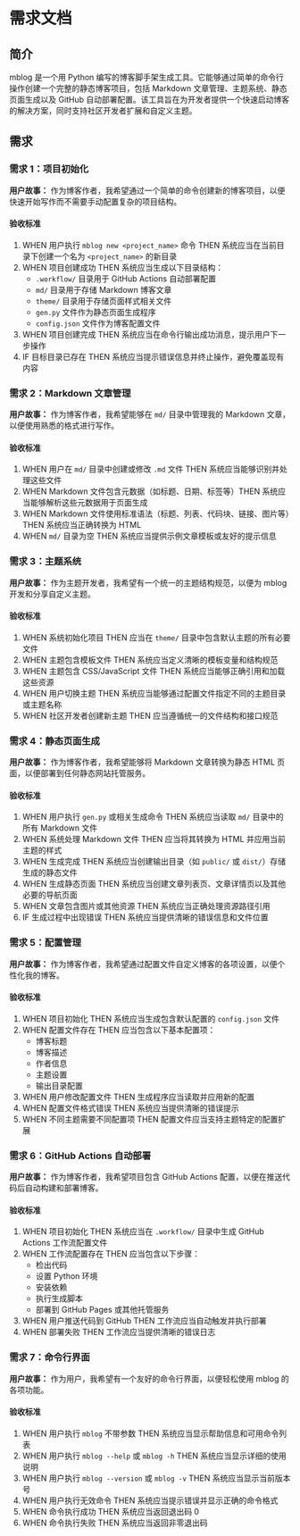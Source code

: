 # 需求文档

## 简介

mblog 是一个用 Python 编写的博客脚手架生成工具。它能够通过简单的命令行操作创建一个完整的静态博客项目，包括 Markdown 文章管理、主题系统、静态页面生成以及 GitHub 自动部署配置。该工具旨在为开发者提供一个快速启动博客的解决方案，同时支持社区开发者扩展和自定义主题。

## 需求

### 需求 1：项目初始化

**用户故事：** 作为博客作者，我希望通过一个简单的命令创建新的博客项目，以便快速开始写作而不需要手动配置复杂的项目结构。

#### 验收标准

1. WHEN 用户执行 `mblog new <project_name>` 命令 THEN 系统应当在当前目录下创建一个名为 `<project_name>` 的新目录
2. WHEN 项目创建成功 THEN 系统应当生成以下目录结构：
   - `.workflow/` 目录用于 GitHub Actions 自动部署配置
   - `md/` 目录用于存储 Markdown 博客文章
   - `theme/` 目录用于存储页面样式相关文件
   - `gen.py` 文件作为静态页面生成程序
   - `config.json` 文件作为博客配置文件
3. WHEN 项目创建完成 THEN 系统应当在命令行输出成功消息，提示用户下一步操作
4. IF 目标目录已存在 THEN 系统应当提示错误信息并终止操作，避免覆盖现有内容

### 需求 2：Markdown 文章管理

**用户故事：** 作为博客作者，我希望能够在 `md/` 目录中管理我的 Markdown 文章，以便使用熟悉的格式进行写作。

#### 验收标准

1. WHEN 用户在 `md/` 目录中创建或修改 `.md` 文件 THEN 系统应当能够识别并处理这些文件
2. WHEN Markdown 文件包含元数据（如标题、日期、标签等）THEN 系统应当能够解析这些元数据用于页面生成
3. WHEN Markdown 文件使用标准语法（标题、列表、代码块、链接、图片等）THEN 系统应当正确转换为 HTML
4. WHEN `md/` 目录为空 THEN 系统应当提供示例文章模板或友好的提示信息

### 需求 3：主题系统

**用户故事：** 作为主题开发者，我希望有一个统一的主题结构规范，以便为 mblog 开发和分享自定义主题。

#### 验收标准

1. WHEN 系统初始化项目 THEN 应当在 `theme/` 目录中包含默认主题的所有必要文件
2. WHEN 主题包含模板文件 THEN 系统应当定义清晰的模板变量和结构规范
3. WHEN 主题包含 CSS/JavaScript 文件 THEN 系统应当能够正确引用和加载这些资源
4. WHEN 用户切换主题 THEN 系统应当能够通过配置文件指定不同的主题目录或主题名称
5. WHEN 社区开发者创建新主题 THEN 应当遵循统一的文件结构和接口规范

### 需求 4：静态页面生成

**用户故事：** 作为博客作者，我希望能够将 Markdown 文章转换为静态 HTML 页面，以便部署到任何静态网站托管服务。

#### 验收标准

1. WHEN 用户执行 `gen.py` 或相关生成命令 THEN 系统应当读取 `md/` 目录中的所有 Markdown 文件
2. WHEN 系统处理 Markdown 文件 THEN 应当将其转换为 HTML 并应用当前主题的样式
3. WHEN 生成完成 THEN 系统应当创建输出目录（如 `public/` 或 `dist/`）存储生成的静态文件
4. WHEN 生成静态页面 THEN 系统应当创建文章列表页、文章详情页以及其他必要的导航页面
5. WHEN 文章包含图片或其他资源 THEN 系统应当正确处理资源路径引用
6. IF 生成过程中出现错误 THEN 系统应当提供清晰的错误信息和文件位置

### 需求 5：配置管理

**用户故事：** 作为博客作者，我希望通过配置文件自定义博客的各项设置，以便个性化我的博客。

#### 验收标准

1. WHEN 项目初始化 THEN 系统应当生成包含默认配置的 `config.json` 文件
2. WHEN 配置文件存在 THEN 应当包含以下基本配置项：
   - 博客标题
   - 博客描述
   - 作者信息
   - 主题设置
   - 输出目录配置
3. WHEN 用户修改配置文件 THEN 生成程序应当读取并应用新的配置
4. WHEN 配置文件格式错误 THEN 系统应当提供清晰的错误提示
5. WHEN 不同主题需要不同配置项 THEN 配置文件应当支持主题特定的配置扩展

### 需求 6：GitHub Actions 自动部署

**用户故事：** 作为博客作者，我希望项目包含 GitHub Actions 配置，以便在推送代码后自动构建和部署博客。

#### 验收标准

1. WHEN 项目初始化 THEN 系统应当在 `.workflow/` 目录中生成 GitHub Actions 工作流配置文件
2. WHEN 工作流配置存在 THEN 应当包含以下步骤：
   - 检出代码
   - 设置 Python 环境
   - 安装依赖
   - 执行生成脚本
   - 部署到 GitHub Pages 或其他托管服务
3. WHEN 用户推送代码到 GitHub THEN 工作流应当自动触发并执行部署
4. WHEN 部署失败 THEN 工作流应当提供清晰的错误日志

### 需求 7：命令行界面

**用户故事：** 作为用户，我希望有一个友好的命令行界面，以便轻松使用 mblog 的各项功能。

#### 验收标准

1. WHEN 用户执行 `mblog` 不带参数 THEN 系统应当显示帮助信息和可用命令列表
2. WHEN 用户执行 `mblog --help` 或 `mblog -h` THEN 系统应当显示详细的使用说明
3. WHEN 用户执行 `mblog --version` 或 `mblog -v` THEN 系统应当显示当前版本号
4. WHEN 用户执行无效命令 THEN 系统应当提示错误并显示正确的命令格式
5. WHEN 命令执行成功 THEN 系统应当返回退出码 0
6. WHEN 命令执行失败 THEN 系统应当返回非零退出码
